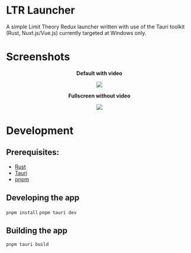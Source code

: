 # LTR Launcher
A simple Limit Theory Redux launcher written with use of the Tauri toolkit (Rust, Nuxt.js/Vue.js) currently targeted at Windows only.

# Screenshots

<p align="center">
  <strong>Default with video</strong>
  <p align="center">
    <img src="https://github.com/Limit-Theory-Redux/ltheory-launcher/assets/76592751/6d9918db-bc52-49e6-867b-02007e60722a"/>
  </p>
</p>
<p align="center">
  <strong>Fullscreen without video</strong>
  <p align="center">
    <img src="https://github.com/Limit-Theory-Redux/ltheory-launcher/assets/76592751/acb9c054-b0b0-4a67-8343-cb59f14ba673"/>
  </p>
</p>

# Development
## Prerequisites:
- [Rust](https://www.rust-lang.org/)
- [Tauri](https://tauri.app/)
- [pnpm](https://pnpm.io/)

## Developing the app
`pnpm install`
`pnpm tauri dev`

## Building the app
`pnpm tauri build`
